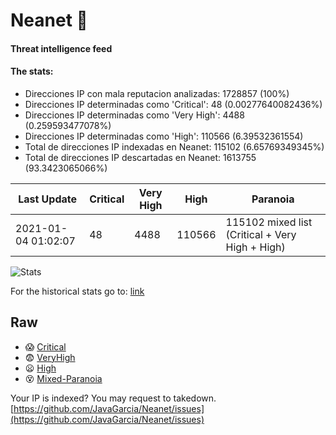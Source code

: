 # Neanet :hocho:
#### Threat intelligence feed
#### The stats:

- Direcciones IP con mala reputacion analizadas: 1728857 (100%)
- Direcciones IP determinadas como 'Critical':  48 (0.00277640082436%)
- Direcciones IP determinadas como 'Very High':  4488 (0.259593477078%)
- Direcciones IP determinadas como 'High':  110566 (6.39532361554)
- Total de direcciones IP indexadas en Neanet:  115102 (6.65769349345%)
- Total de direcciones IP descartadas en Neanet:  1613755 (93.3423065066%)

| Last Update | Critical | Very High | High | Paranoia |
| --- | --- | --- | --- | --- |
| 2021-01-04 01:02:07 | 48 | 4488 | 110566 | 115102 mixed list (Critical + Very High + High)|

![Stats](https://docs.google.com/spreadsheets/d/e/2PACX-1vSnaNMIXVabIpDJjufMlzH7poXnshF3mgd8Is1g9ytUEzVsP5my4Trn8f-xkoLLQ38xpL3HtmUexLo6/pubchart?oid=501124687&format=image)

For the historical stats go to: [link](/stats.csv)
## Raw
- :scream: [Critical](https://raw.githubusercontent.com/JavaGarcia/Neanet/master/blacklists/neanet_critical.txt)
- :fearful: [VeryHigh](https://raw.githubusercontent.com/JavaGarcia/Neanet/master/blacklists/neanet_veryHigh.txtt)
- :frowning: [High](https://raw.githubusercontent.com/JavaGarcia/Neanet/master/blacklists/neanet_high.txt)
- :dizzy_face: [Mixed-Paranoia](https://raw.githubusercontent.com/JavaGarcia/Neanet/master/blacklists/neanet_all.txt)


Your IP is indexed? You may request to takedown. [https://github.com/JavaGarcia/Neanet/issues](https://github.com/JavaGarcia/Neanet/issues)























































































































































































































































































































































































































































































































































































































































































































































































































































































































































































































































































































































































































































































































































































































































































































































































































































































































































































































































































































































































































































































































































































































































































































































































































































































































































































































































































































































































































































































































































































































































































































































































































































































































































































